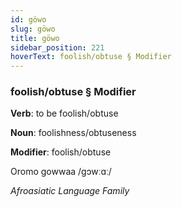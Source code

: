```yaml
---
id: göwo
slug: göwo
title: göwo
sidebar_position: 221
hoverText: foolish/obtuse § Modifier
---
```


### foolish/obtuse § Modifier

**Verb**: to be foolish/obtuse

**Noun**: foolishness/obtuseness

**Modifier**: foolish/obtuse

Oromo gowwaa /gɔwːɑː/

*Afroasiatic Language Family*